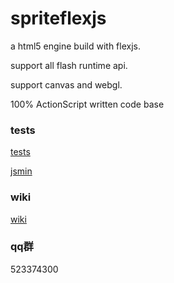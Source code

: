 # spriteflexjs

a html5 engine build with flexjs.

support all flash runtime api.

support canvas and webgl.

100% ActionScript written code base

### tests

<a href='http://matrix3d.github.io/assets/html5/flexjsstage3d/bin/js-release'>tests</a>

<a href='https://codepen.io/matrix3d/pen/mAZmVy'>jsmin</a>

### wiki

<a href='https://github.com/matrix3d/spriteflexjs/wiki'>wiki</a>

### qq群

523374300
